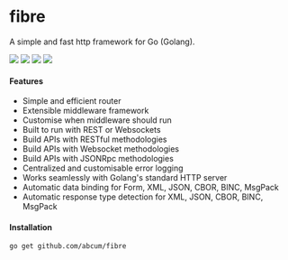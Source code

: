 # fibre

A simple and fast http framework for Go (Golang).

[![](https://img.shields.io/badge/status-beta-ff00bb.svg?style=flat-square)](https://github.com/abcum/fibre) [![](https://img.shields.io/badge/godoc-reference-blue.svg?style=flat-square)](https://godoc.org/github.com/abcum/fibre) [![](https://goreportcard.com/badge/github.com/abcum/fibre?style=flat-square)](https://goreportcard.com/report/github.com/abcum/fibre) [![](https://img.shields.io/badge/license-Apache_License_2.0-00bfff.svg?style=flat-square)](https://github.com/abcum/fibre) 

#### Features

- Simple and efficient router
- Extensible middleware framework
- Customise when middleware should run
- Built to run with REST or Websockets
- Build APIs with RESTful methodologies
- Build APIs with Websocket methodologies
- Build APIs with JSONRpc methodologies
- Centralized and customisable error logging
- Works seamlessly with Golang's standard HTTP server
- Automatic data binding for Form, XML, JSON, CBOR, BINC, MsgPack
- Automatic response type detection for XML, JSON, CBOR, BINC, MsgPack

#### Installation

```bash
go get github.com/abcum/fibre
```
